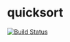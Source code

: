 # quicksort

[![Build Status](https://travis-ci.org/danielvaughan/quicksort.svg)](https://travis-ci.org/danielvaughan/quicksort/builds)
